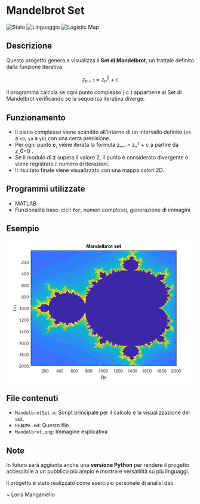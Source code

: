 # Mandelbrot Set

![Stato](https://img.shields.io/badge/Stato-complete-green)
![Linguaggio](https://img.shields.io/badge/Linguaggio-MatLab-blue)
![Logistic Map](https://img.shields.io/badge/Progetto-Mandelbrot%20Set-red.svg)

## Descrizione

Questo progetto genera e visualizza il **Set di Mandelbrot**, un frattale definito dalla funzione iterativa:

$$
z_{n+1} = z_n^2 + c
$$

Il programma calcola se ogni punto complesso \( c \) appartiene al Set di Mandelbrot verificando se la sequenza iterativa diverge.

## Funzionamento

- Il piano complesso viene scandito all'interno di un intervallo definito (`xa` a `xb`, `ya` a `yb`) con una certa precisione.
- Per ogni punto **c**, viene iterata la formula zₙ₊₁ = zₙ² + c a partire da  z_0=0 .
- Se il modulo di **z** supera il valore 2, il punto è considerato divergente e viene registrato il numero di iterazioni.
- Il risultato finale viene visualizzato con una mappa colori 2D.

## Programmi utilizzate

- MATLAB
- Funzionalità base: cicli `for`, numeri complessi, generazione di immagini

## Esempio

![Mandelbrot Set](Mandelbrot.png)

## File contenuti

- `MandelbrotSet.m`: Script principale per il calcolo e la visualizzazione del set.
- `README.md`: Questo file.
- `Mandelbrot.png`: Immagine esplicativa

##  Note

In futuro sarà aggiunta anche una **versione Python** per rendere il progetto accessibile a un pubblico più ampio e mostrare versatilità su più linguaggi.

Il progetto è stato realizzato come esercizio personale di analisi dati.

~ Loris Manganiello
